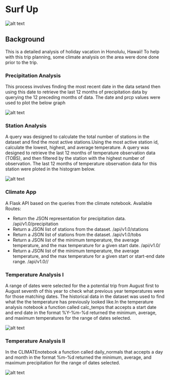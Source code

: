 # Surf Up


![alt text](https://github.com/Claude-Hanfou/Sqlalchemy-Analysis/blob/main/Image/surfs-up.png "Daily Normals")
## Background
This is a detailed analysis of holiday vacation in Honolulu, Hawaii! To help with this trip planning, some climate analysis on the area were done done prior to the trip.

### Precipitation Analysis
This process involves finding the most recent date in the data setand then using this date to retrieve the last 12 months of precipitation data by querying the 12 preceding months of data. The date and prcp values were used to plot the below graph

![alt text](https://github.com/Claude-Hanfou/Sqlalchemy-Analysis/blob/main/Image/figure_1.png "Precipitation")

### Station Analysis
A query was designed to calculate the total number of stations in the dataset and find the most active stations.Using the most active station id, calculate the lowest, highest, and average temperature. A query was designed to retrieve the last 12 months of temperature observation data (TOBS), and then filtered by the station with the highest number of observation. The last 12 months of temperature observation data for this station were ploted in the histogram below.

![alt text](https://github.com/Claude-Hanfou/Sqlalchemy-Analysis/blob/main/Image/figure_2.png "Temp obs")

### Climate App
A Flask API based on the queries from the climate notebook.
Available Routes:
* Return the JSON representation for precipitation data.  /api/v1.0/precipitation
* Return a JSON list of stations from the dataset. /api/v1.0/stations
* Return a JSON list of stations from the dataset. /api/v1.0/tobs
* Return a JSON list of the minimum temperature, the average temperature, and the max temperature for a given start date. /api/v1.0/<start>
* Return a JSON list of the minimum temperature, the average temperature, and the max temperature for a given start or start-end date range. /api/v1.0/<start>/<end>


### Temperature Analysis I
A range of dates were selected for the a potential trip from August first to August seventh of this year to check what previous year temperatures were for those matching dates. The historical data in the dataset was used to find what the the temperature has previously looked like.In the temperature analysis notebook a function called calc_temps that accepts a start date and end date in the format %Y-%m-%d returned the minimum, average, and maximum temperatures for the range of dates selected.

![alt text](https://github.com/Claude-Hanfou/Sqlalchemy-Analysis/blob/main/Image/figure_3.png "Avg Temp")

### Temperature Analysis II
 In the CLIMATEnotebook a function called daily_normals that accepts a day and month in the format %m-%d returned the minimum, average, and maximum precipitation for the range of dates selected.
 
![alt text](https://github.com/Claude-Hanfou/Sqlalchemy-Analysis/blob/main/Image/figure_4.png "Daily Normals")

